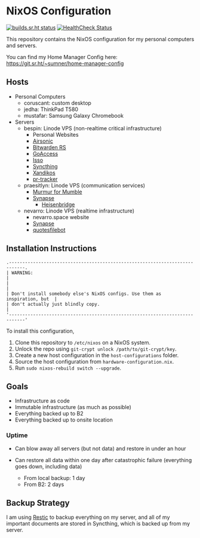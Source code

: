 # NixOS Configuration

[![builds.sr.ht status](https://builds.sr.ht/~sumner/nixos-configuration/commits/.build.yml.svg)](https://builds.sr.ht/~sumner/nixos-configuration/commits/.build.yml)
[![HealthCheck Status](https://healthchecks.io/badge/b8bf9b9d-b4bb-4c92-b546-1c69a0/BpOIMYGi.svg)](https://healthchecks.io/projects/8384107b-0803-48b3-bd99-7702d1214ca5/checks/)

This repository contains the NixOS configuration for my personal computers and
servers.

You can find my Home Manager Config here:
https://git.sr.ht/~sumner/home-manager-config

## Hosts

* Personal Computers
  * coruscant: custom desktop
  * jedha: ThinkPad T580
  * mustafar: Samsung Galaxy Chromebook
* Servers
  * bespin: Linode VPS (non-realtime critical infrastructure)
    * Personal Websites
    * [Airsonic](https://airsonic.github.io)
    * [Bitwarden RS](https://github.com/dani-garcia/bitwarden_rs)
    * [GoAccess](https://goaccess.io/)
    * [Isso](https://posativ.org/isso/)
    * [Syncthing](https://syncthing.net)
    * [Xandikos](https://www.xandikos.org/)
    * [pr-tracker](https://git.sr.ht/~sumner/pr-tracker)
  * praesitlyn: Linode VPS (communication services)
    * [Murmur for Mumble](https://www.mumble.info/)
    * [Synapse](https://github.com/matrix-org/synapse)
      * [Heisenbridge](https://github.com/hifi/heisenbridge)
  * nevarro: Linode VPS (realtime infrastructure)
    * nevarro.space website
    * [Synapse](https://github.com/matrix-org/synapse)
    * [quotesfilebot](https://gitlab.com/jrrobel/quotes-file-bot)

## Installation Instructions

```
.----------------------------------------------------------------------------.
| WARNING:                                                                   |
|                                                                            |
| Don't install somebody else's NixOS configs. Use them as inspiration, but  |
| don't actually just blindly copy.                                          |
'----------------------------------------------------------------------------'
```

To install this configuration,

1. Clone this repository to `/etc/nixos` on a NixOS system.
2. Unlock the repo using `git-crypt unlock /path/to/git-crypt/key`.
3. Create a new host configuration in the `host-configurations` folder.
4. Source the host configuration from `hardware-configuration.nix`.
5. Run `sudo nixos-rebuild switch --upgrade`.

## Goals

* Infrastructure as code
* Immutable infrastructure (as much as possible)
* Everything backed up to B2
* Everything backed up to onsite location

### Uptime

* Can blow away all servers (but not data) and restore in under an hour
* Can restore all data within one day after catastrophic failure (everything
  goes down, including data)

  * From local backup: 1 day
  * From B2: 2 days

## Backup Strategy

I am using [Restic](https://github.com/restic/restic) to backup everything on my
server, and all of my important documents are stored in Syncthing, which is
backed up from my server.
